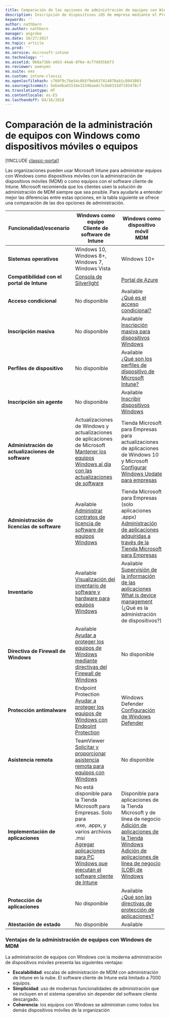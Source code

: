 ```yaml
---
title: Comparación de las opciones de administración de equipos con Windows
description: Inscripción de dispositivos iOS de empresa mediante el Programa de inscripción de dispositivos (DEP) de Apple o Apple Configurator
keywords: ''
author: nathbarn
ms.author: nathbarn
manager: angrobe
ms.date: 10/27/2017
ms.topic: article
ms.prod: ''
ms.service: microsoft-intune
ms.technology: ''
ms.assetid: 068a73bb-e6b3-44a6-8f6e-4cf7d455bbf3
ms.reviewer: owenyen
ms.suite: ems
ms.custom: intune-classic
ms.openlocfilehash: c760f9c76e54c0b5f9eb037414870ab1c8943803
ms.sourcegitcommit: 5eba4bad151be32346aedc7cbb0333d71934f8cf
ms.translationtype: HT
ms.contentlocale: es-ES
ms.lasthandoff: 04/16/2018
---
```

# <a name="compare-managing-windows-pcs-as-computers-or-mobile-devices"></a>Comparación de la administración de equipos con Windows como dispositivos móviles o equipos

[!INCLUDE [classic-portal](../includes/classic-portal.md)]

Las organizaciones pueden usar Microsoft Intune para administrar equipos con Windows como dispositivos móviles con la administración de dispositivos móviles (MDM) o como equipos con el software cliente de Intune.  Microsoft recomienda que los clientes usen la solución de administración de MDM siempre que sea posible. Para ayudarle a entender mejor las diferencias entre estas opciones, en la tabla siguiente se ofrece una comparación de las dos opciones de administración.

|**Funcionalidad/escenario** |**Windows como equipo**<br>Cliente de software de Intune | **Windows como dispositivo móvil**<br>MDM |
|--------------|-------------------------------|-------------------------------|
|**Sistemas operativos** |Windows 10, Windows 8+, Windows 7, Windows Vista | Windows 10+ |
|**Compatibilidad con el portal de Intune** |[Consola de Silverlight](https://manage.microsoft.com)|[Portal de Azure](https://portal.azure.com) |
|**Acceso condicional**|No disponible|Available <br>[¿Qué es el acceso condicional?](https://docs.microsoft.com/intune-azure/conditional-access/what-is-conditional-access)|
|**Inscripción masiva**|No disponible|Available <br>[Inscripción masiva para dispositivos Windows](https://docs.microsoft.com/intune-azure/enroll-devices/bulk-enroll-windows)|
|**Perfiles de dispositivo**|No disponible|Available <br>[¿Qué son los perfiles de dispositivo de Microsoft Intune?](https://docs.microsoft.com/intune-azure/configure-devices/what-are-device-profiles)|
|**Inscripción sin agente**|No disponible |Available<br>[Inscribir dispositivos Windows](https://docs.microsoft.com/intune-azure/enroll-devices/enroll-windows-devices)|
|**Administración de actualizaciones de software**| Actualizaciones de Windows y actualizaciones de aplicaciones de Microsoft<br>[Mantener los equipos Windows al día con las actualizaciones de software](https://docs.microsoft.com/intune/deploy-use/keep-windows-pcs-up-to-date-with-software-updates-in-microsoft-intune)|Tienda Microsoft para Empresas para actualizaciones de aplicaciones de Windows 10 y Microsoft<br> [Configurar Windows Update para empresas](https://docs.microsoft.com/intune-azure/configure-devices/how-to-configure-windows-update-for-business) |
|**Administración de licencias de software**|Available <br>[Administrar contratos de licencia de software de equipos Windows](https://docs.microsoft.com/intune/deploy-use/manage-license-agreements-for-windows-pc-software-in-microsoft-intune)|Tienda Microsoft para Empresas (solo aplicaciones .appx)<br>[Administración de aplicaciones adquiridas a través de la Tienda Microsoft para Empresas](https://docs.microsoft.com/intune-azure/manage-apps/wsfb-apps)|
|**Inventario**|Available <br>[Visualización del inventario de software y hardware para equipos Windows](https://docs.microsoft.com/intune/deploy-use/view-hardware-and-software-inventory-for-windows-pcs-in-microsoft-intune)|Available <br>[Supervisión de la información de las aplicaciones](https://docs.microsoft.com/intune/apps-monitor)<br>[What is device management](https://docs.microsoft.com/intune/device-management) (¿Qué es la administración de dispositivos?)|
|**Directiva de Firewall de Windows**|Available <br>[Ayudar a proteger los equipos de Windows mediante directivas del Firewall de Windows](https://docs.microsoft.com/intune/deploy-use/help-protect-windows-pcs-using-windows-firewall-policies-in-microsoft-intune) |No disponible|
|**Protección antimalware**|Endpoint Protection<br>[Ayudar a proteger los equipos de Windows con Endpoint Protection](https://docs.microsoft.com/intune/deploy-use/help-secure-windows-pcs-with-endpoint-protection-for-microsoft-intune)|Windows Defender<br>[Configuración de Windows Defender](https://docs.microsoft.com/intune-azure/configure-devices/custom-for-windows-10#windows-defender-settings)|
|**Asistencia remota** |TeamViewer<br>[Solicitar y proporcionar asistencia remota para equipos con Windows](https://docs.microsoft.com/intune/deploy-use/request-and-provide-remote-assistance-for-windows-pcs-in-microsoft-intune)|No disponible |
|**Implementación de aplicaciones** | No está disponible para la Tienda Microsoft para Empresas. Solo para<br>.exe, .appx, y varios archivos .msi<br>[Agregar aplicaciones para PC Windows que ejecutan el software cliente de Intune](https://docs.microsoft.com/intune/deploy-use/add-apps-for-windows-pcs-in-microsoft-intune)|Disponible para aplicaciones de la Tienda Microsoft y de línea de negocio<br>[Adición de aplicaciones de la Tienda Windows](https://docs.microsoft.com/intune/store-apps-windows)<br>[Adición de aplicaciones de línea de negocio (LOB) de Windows](https://docs.microsoft.com/intune/lob-apps-windows)|
|**Protección de aplicaciones**|No disponible|Available <br>[¿Qué son las directivas de protección de aplicaciones?](https://docs.microsoft.com/intune-azure/manage-apps/what-is-app-protection-policy)|
|**Atestación de estado**|No disponible|Available|


### <a name="advantages-of-mdm-windows-pc-management"></a>Ventajas de la administración de equipos con Windows de MDM
La administración de equipos con Windows con la moderna administración de dispositivos móviles presenta las siguientes ventajas:
- **Escalabilidad**: escalas de administración de MDM con administración de Intune en la nube. El software cliente de Intune está limitado a 7000 equipos.
- **Simplicidad**: uso de modernas funcionalidades de administración que se incluyen en el sistema operativo sin depender del software cliente descargado.
- **Coherencia**: los equipos con Windows se administran como todos los demás dispositivos móviles de la organización
<!-- - **Cloud optimization** - -->
